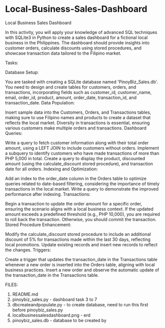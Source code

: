 # Local-Business-Sales-Dashboard
Local Business Sales Dashboard

In this activity, you will apply your knowledge of advanced SQL techniques with SQLite3 in Python to create a sales dashboard for a fictional local business in the Philippines. The dashboard should provide insights into customer orders, calculate discounts using stored procedures, and showcase transaction data tailored to the Filipino market.

Tasks:

Database Setup:

You are tasked with creating a SQLite database named 'PinoyBiz_Sales.db'.
You need to design and create tables for customers, orders, and transactions, incorporating fields such as customer_id, customer_name, email, order_id, product, amount, order_date, transaction_id, and transaction_date.
Data Population:

Insert sample data into the Customers, Orders, and Transactions tables, making sure to use Filipino names and products to create a dataset that reflects the local market.
Diversity in transactions is essential, ensuring various customers make multiple orders and transactions.
Dashboard Queries:

Write a query to fetch customer information along with their total order amount, using a LEFT JOIN to include customers without orders.
Implement a subquery to identify customers who have made transactions of more than PHP 5,000 in total.
Create a query to display the product, discounted amount (using the calculate_discount stored procedure), and transaction date for all orders.
Indexing and Optimization:

Add an index to the order_date column in the Orders table to optimize queries related to date-based filtering, considering the importance of timely transactions in the local market.
Write a query to demonstrate the improved performance after indexing.
Transactions:

Begin a transaction to update the order amount for a specific order, ensuring the scenario aligns with a local business context.
If the updated amount exceeds a predefined threshold (e.g., PHP 10,000), you are required to roll back the transaction. Otherwise, you should commit the transaction.
Stored Procedure Enhancement:

Modify the calculate_discount stored procedure to include an additional discount of 5% for transactions made within the last 30 days, reflecting local promotions.
Update existing records and insert new records to reflect the changes.
Triggers:

Create a trigger that updates the transaction_date in the Transactions table whenever a new order is inserted into the Orders table, aligning with local business practices.
Insert a new order and observe the automatic update of the transaction_date in the Transactions table.


FILES:
1. README.md 
2. pinoybiz_sales.py - dashboard task 3 to 7
3. dbcreateandpopulate.py - to create database, need to run this first before pinoybiz_sales.py
3. localbusinessalesdashboard.png - erd
4. pinoybiz_sales.db - database to be created by